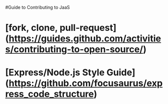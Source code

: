 #Guide to Contributing to JaaS
# [fork, clone, pull-request] (https://guides.github.com/activities/contributing-to-open-source/)
# [Express/Node.js Style Guide] (https://github.com/focusaurus/express_code_structure)

